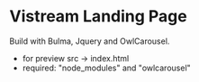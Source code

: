 # Vistream Landing Page




Build with Bulma, Jquery and OwlCarousel.

- for preview src -> index.html
- required: "node_modules" and "owlcarousel"


